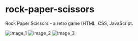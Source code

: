 # rock-paper-scissors



Rock Paper Scissors - a retro game (HTML, CSS, JavaScript. 

![Image_1](assets/images/1.html.png)
![Image_2](assets/images/2.html.png)
![Image_3](assets/images/3.html.png)
